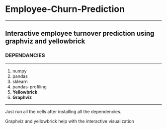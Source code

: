 # Employee-Churn-Prediction
---
## Interactive employee turnover prediction using graphviz and yellowbrick


### DEPENDANCIES
---

1. numpy
2. pandas
3. sklearn
4. pandas-profiling
5. **Yellowbrick**
6. **Graphviz**
---
Just run all the cells after installing all the dependencies.

Graphviz and yellowbrick help with the interactive visualization
